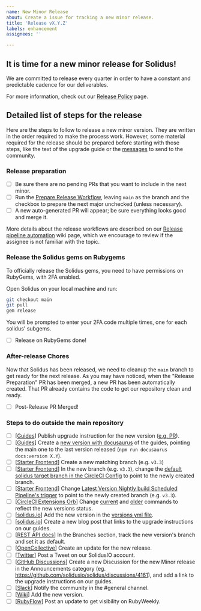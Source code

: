 ```yaml
---
name: New Minor Release
about: Create a issue for tracking a new minor release.
title: 'Release vX.Y.Z'
labels: enhancement
assignees: ''

---
```


## It is time for a new minor release for Solidus!

We are committed to release every quarter in order to have a constant and predictable cadence for our deliverables.

For more information, check out our [Release Policy](https://solidus.io/release_policy/) page.

## Detailed list of steps for the release

Here are the steps to follow to release a new minor version.
They are written in the order required to make the process work. However, some material required for the release should be prepared before starting with those steps, like the text of the
upgrade guide or the [messages](https://github.com/solidusio/solidus/wiki/Templates-for-Release-Messages) to send to the community.

### Release preparation

- [ ] Be sure there are no pending PRs that you want to include in the next minor.
- [ ] Run the [Prepare Release Workflow](https://github.com/solidusio/solidus/actions/workflows/prepare_release.yml), leaving `main` as the branch and the checkbox to prepare the next major unchecked (unless necessary).
- [ ] A new auto-generated PR will appear; be sure everything looks good and merge it.

More details about the release workflows are described on our
[Release pipeline automation](https://github.com/solidusio/solidus/wiki/Release-pipeline-automation) wiki page,
which we encourage to review if the assignee is not familiar with the topic.

### Release the Solidus gems on Rubygems

To officially release the Solidus gems, you need to have permissions on RubyGems, with 2FA enabled.

Open Solidus on your local machine and run:

```bash
git checkout main
git pull
gem release
```

You will be prompted to enter your 2FA code multiple times, one for each solidus' subgems.

- [ ] Release on RubyGems done!

### After-release Chores

Now that Solidus has been released, we need to cleanup the `main` branch to get ready for
the next release. As you may have noticed, when the "Release Preparation" PR has been merged,
a new PR has been automatically created. That PR already contains the code to get our repository
clean and ready.

- [ ] Post-Release PR Merged!

### Steps to do outside the main repository

- [ ] [[Guides](https://github.com/solidusio/edgeguides/)] Publish upgrade instruction for the new version ([e.g. PR](https://github.com/solidusio/edgeguides/pull/78)).
- [ ] [[Guides](https://github.com/solidusio/edgeguides/)] Create a [new version with docusaurus](https://docusaurus.io/docs/versioning) of the guides, pointing the main one to the last version released (`npm run docusaurus docs:version X.Y`).
- [ ] [[Starter Frontend](https://github.com/solidusio/solidus_starter_frontend)] Create a new matching branch (e.g. `v3.3`)
- [ ] [[Starter Frontend](https://github.com/solidusio/solidus_starter_frontend)] In the new branch (e.g. `v3.3`), change the [default solidus target branch in the CircleCI Config](https://github.com/solidusio/solidus_starter_frontend/blob/4fd99d229cefbe22e7a3916a6dcb6a0cc6cbd41b/.circleci/config.yml#L96) to point to the newly created branch.
- [ ] [[Starter Frontend](https://github.com/solidusio/solidus_starter_frontend)] Change [Latest Version Nightly build Scheduled Pipeline's trigger](https://app.circleci.com/settings/project/github/solidusio/solidus_starter_frontend/triggers) to point to the newly created branch (e.g. `v3.3`).
- [ ] [[CircleCI Extensions Orb](https://github.com/solidusio/circleci-orbs-extensions)] Change [current](https://github.com/solidusio/circleci-orbs-extensions/blob/53b2fcd42accafce96b1c073713c187e1aaf0b23/src/commands/run-tests-solidus-current.yml) and [older](https://github.com/solidusio/circleci-orbs-extensions/blob/53b2fcd42accafce96b1c073713c187e1aaf0b23/src/commands/run-tests-solidus-older.yml) commands to reflect the new versions status.
- [ ] [[solidus.io](https://github.com/solidusio/solidus-site)] Add the new version in the [versions yml file](https://github.com/solidusio/solidus-site/blob/1a6a7386d7ca85400be31bfe38f903da84844bb2/data/versions.yml).
- [ ] [[solidus.io](https://github.com/solidusio/solidus-site)] Create a new blog post that links to the upgrade instructions on our guides.
- [ ] [[REST API docs](https://solidus.stoplight.io/settings/solidus)] In the Branches section, track the new version's branch and set it as default.
- [ ] [[OpenCollective](https://opencollective.com/solidus)] Create an update for the new release.
- [ ] [[Twitter](https://twitter.com/solidusio)] Post a Tweet on our SolidusIO account.
- [ ] [[GitHub Discussions](https://github.com/solidusio/solidus/discussions)] Create a new Discussion for the new Minor release in the Announcements category (eg. https://github.com/solidusio/solidus/discussions/4161), and add a link to the upgrade instructions on our guides.
- [ ] [[Slack](https://solidusio.slack.com/archives/C03L07BUM)] Notify the community in the #general channel.
- [ ] [[Wiki](https://github.com/solidusio/solidus/wiki)] Add the new version.
- [ ] [[RubyFlow](https://rubyflow.com/)] Post an update to get visibility on RubyWeekly.

